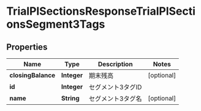 

# TrialPlSectionsResponseTrialPlSectionsSegment3Tags


## Properties

Name | Type | Description | Notes
------------ | ------------- | ------------- | -------------
**closingBalance** | **Integer** | 期末残高 |  [optional]
**id** | **Integer** | セグメント3タグID | 
**name** | **String** | セグメント3タグ名 |  [optional]



